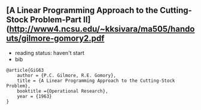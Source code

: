 [A Linear Programming Approach to the Cutting-Stock Problem-Part II](http://www4.ncsu.edu/~kksivara/ma505/handouts/gilmore-gomory2.pdf
---

- reading status: haven't start
- bib
```
@article{GiG63
    author = {P.C. Gilmore, R.E. Gomory},
    title = {A Linear Programming Approach to the Cutting-Stock Problem},
    booktitle ={Operational Research},
    year = {1963}
}
```
